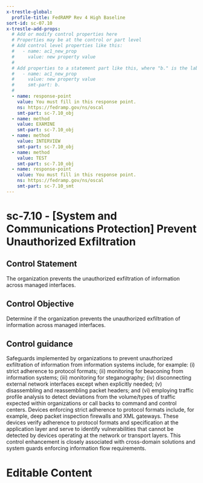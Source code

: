 ```yaml
---
x-trestle-global:
  profile-title: FedRAMP Rev 4 High Baseline
sort-id: sc-07.10
x-trestle-add-props:
  # Add or modify control properties here
  # Properties may be at the control or part level
  # Add control level properties like this:
  #   - name: ac1_new_prop
  #     value: new property value
  #
  # Add properties to a statement part like this, where "b." is the label of the target statement part
  #   - name: ac1_new_prop
  #     value: new property value
  #     smt-part: b.
  #
  - name: response-point
    value: You must fill in this response point.
    ns: https://fedramp.gov/ns/oscal
    smt-part: sc-7.10_obj
  - name: method
    value: EXAMINE
    smt-part: sc-7.10_obj
  - name: method
    value: INTERVIEW
    smt-part: sc-7.10_obj
  - name: method
    value: TEST
    smt-part: sc-7.10_obj
  - name: response-point
    value: You must fill in this response point.
    ns: https://fedramp.gov/ns/oscal
    smt-part: sc-7.10_smt
---
```


# sc-7.10 - \[System and Communications Protection\] Prevent Unauthorized Exfiltration

## Control Statement

The organization prevents the unauthorized exfiltration of information across managed interfaces.

## Control Objective

Determine if the organization prevents the unauthorized exfiltration of information across managed interfaces.

## Control guidance

Safeguards implemented by organizations to prevent unauthorized exfiltration of information from information systems include, for example: (i) strict adherence to protocol formats; (ii) monitoring for beaconing from information systems; (iii) monitoring for steganography; (iv) disconnecting external network interfaces except when explicitly needed; (v) disassembling and reassembling packet headers; and (vi) employing traffic profile analysis to detect deviations from the volume/types of traffic expected within organizations or call backs to command and control centers. Devices enforcing strict adherence to protocol formats include, for example, deep packet inspection firewalls and XML gateways. These devices verify adherence to protocol formats and specification at the application layer and serve to identify vulnerabilities that cannot be detected by devices operating at the network or transport layers. This control enhancement is closely associated with cross-domain solutions and system guards enforcing information flow requirements.

# Editable Content

<!-- Make additions and edits below -->
<!-- The above represents the contents of the control as received by the profile, prior to additions. -->
<!-- If the profile makes additions to the control, they will appear below. -->
<!-- The above markdown may not be edited but you may edit the content below, and/or introduce new additions to be made by the profile. -->
<!-- If there is a yaml header at the top, parameter values may be edited. Use --set-parameters to incorporate the changes during assembly. -->
<!-- The content here will then replace what is in the profile for this control, after running profile-assemble. -->
<!-- The added parts in the profile for this control are below.  You may edit them and/or add new ones. -->
<!-- Each addition must have a heading either of the form ## Control my_addition_name -->
<!-- or ## Part a. (where the a. refers to one of the control statement labels.) -->
<!-- "## Control" parts are new parts added after the statement part. -->
<!-- "## Part" parts are new parts added into the top-level statement part with that label. -->
<!-- Subparts may be added with nested hash levels of the form ### My Subpart Name -->
<!-- underneath the parent ## Control or ## Part being added -->
<!-- See https://ibm.github.io/compliance-trestle/tutorials/ssp_profile_catalog_authoring/ssp_profile_catalog_authoring for guidance. -->

